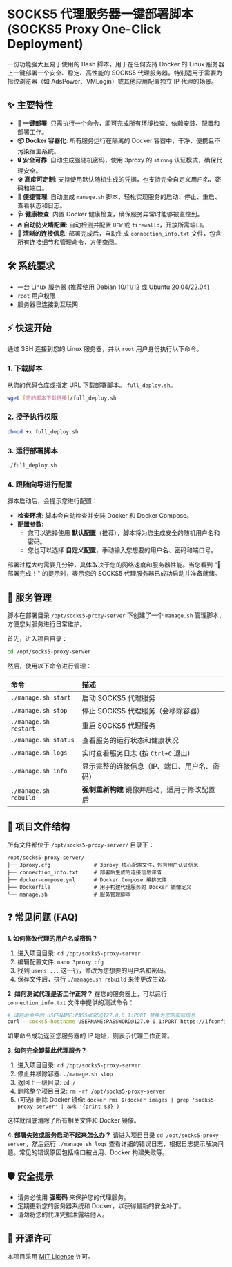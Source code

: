 
# SOCKS5 代理服务器一键部署脚本 (SOCKS5 Proxy One-Click Deployment)


一份功能强大且易于使用的 Bash 脚本，用于在任何支持 Docker 的 Linux 服务器上一键部署一个安全、稳定、高性能的 SOCKS5 代理服务器。特别适用于需要为指纹浏览器（如 AdsPower、VMLogin）或其他应用配置独立 IP 代理的场景。



## ✨ 主要特性

- **🚀 一键部署**: 只需执行一个命令，即可完成所有环境检查、依赖安装、配置和部署工作。
- **📦 Docker 容器化**: 所有服务运行在隔离的 Docker 容器中，干净、便携且不污染宿主系统。
- **🔒 安全可靠**: 自动生成强随机密码，使用 3proxy 的 `strong` 认证模式，确保代理安全。
- **⚙️ 高度可定制**: 支持使用默认随机生成的凭据，也支持完全自定义用户名、密码和端口。
- **🔧 便捷管理**: 自动生成 `manage.sh` 脚本，轻松实现服务的启动、停止、重启、查看状态和日志。
- **🩺 健康检查**: 内置 Docker 健康检查，确保服务异常时能够被监控到。
- **🔥 自动防火墙配置**: 自动检测并配置 `UFW` 或 `firewalld`，开放所需端口。
- **📄 清晰的连接信息**: 部署完成后，自动生成 `connection_info.txt` 文件，包含所有连接细节和管理命令，方便查阅。

## 🛠️ 系统要求

- 一台 Linux 服务器 (推荐使用 Debian 10/11/12 或 Ubuntu 20.04/22.04)
- `root` 用户权限
- 服务器已连接到互联网

## ⚡ 快速开始

通过 SSH 连接到您的 Linux 服务器，并以 `root` 用户身份执行以下命令。

### 1. 下载脚本

从您的代码仓库或指定 URL 下载部署脚本。 `full_deploy.sh`。

```bash
wget [您的脚本下载链接]/full_deploy.sh
```

### 2. 授予执行权限

```bash
chmod +x full_deploy.sh
```

### 3. 运行部署脚本

```bash
./full_deploy.sh
```

### 4. 跟随向导进行配置

脚本启动后，会提示您进行配置：
- **检查环境**: 脚本会自动检查并安装 Docker 和 Docker Compose。
- **配置参数**:
    - 您可以选择使用 **默认配置**（推荐），脚本将为您生成安全的随机用户名和密码。
    - 您也可以选择 **自定义配置**，手动输入您想要的用户名、密码和端口号。

部署过程大约需要几分钟，具体取决于您的网络速度和服务器性能。当您看到 "🎉 部署完成！" 的提示时，表示您的 SOCKS5 代理服务器已成功启动并准备就绪。

## 🔧 服务管理

脚本在部署目录 `/opt/socks5-proxy-server` 下创建了一个 `manage.sh` 管理脚本，方便您对服务进行日常维护。

首先，进入项目目录：
```bash
cd /opt/socks5-proxy-server
```

然后，使用以下命令进行管理：

| 命令 | 描述 |
| :--- | :--- |
| `./manage.sh start` | 启动 SOCKS5 代理服务 |
| `./manage.sh stop` | 停止 SOCKS5 代理服务（会移除容器） |
| `./manage.sh restart` | 重启 SOCKS5 代理服务 |
| `./manage.sh status` | 查看服务的运行状态和健康状况 |
| `./manage.sh logs` | 实时查看服务日志 (按 `Ctrl+C` 退出) |
| `./manage.sh info` | 显示完整的连接信息（IP、端口、用户名、密码） |
| `./manage.sh rebuild` | **强制重新构建** 镜像并启动，适用于修改配置后 |

## 📁 项目文件结构

所有文件都位于 `/opt/socks5-proxy-server/` 目录下：

```
/opt/socks5-proxy-server/
├── 3proxy.cfg              # 3proxy 核心配置文件，包含用户认证信息
├── connection_info.txt     # 部署后生成的连接信息详情
├── docker-compose.yml      # Docker Compose 编排文件
├── Dockerfile              # 用于构建代理服务的 Docker 镜像定义
└── manage.sh               # 服务管理脚本
```

## ❓ 常见问题 (FAQ)

**1. 如何修改代理的用户名或密码？**
   1. 进入项目目录: `cd /opt/socks5-proxy-server`
   2. 编辑配置文件: `nano 3proxy.cfg`
   3. 找到 `users ...` 这一行，修改为您想要的用户名和密码。
   4. 保存文件后，执行 `./manage.sh rebuild` 来使更改生效。

**2. 如何测试代理是否工作正常？**
   在您的服务器上，可以运行 `connection_info.txt` 文件中提供的测试命令：
   ```bash
   # 请将命令中的 USERNAME:PASSWORD@127.0.0.1:PORT 替换为您的实际信息
   curl --socks5-hostname USERNAME:PASSWORD@127.0.0.1:PORT https://ifconfig.me
   ```
   如果命令成功返回您服务器的 IP 地址，则表示代理工作正常。

**3. 如何完全卸载此代理服务？**
   1. 进入项目目录: `cd /opt/socks5-proxy-server`
   2. 停止并移除容器: `./manage.sh stop`
   3. 返回上一级目录: `cd /`
   4. 删除整个项目目录: `rm -rf /opt/socks5-proxy-server`
   5. (可选) 删除 Docker 镜像: `docker rmi $(docker images | grep 'socks5-proxy-server' | awk '{print $3}')`

   这样就彻底清除了所有相关文件和 Docker 镜像。

**4. 部署失败或服务启动不起来怎么办？**
   请进入项目目录 `cd /opt/socks5-proxy-server`，然后运行 `./manage.sh logs` 查看详细的错误日志，根据日志提示解决问题。常见的错误原因包括端口被占用、Docker 构建失败等。

## 🛡️ 安全提示

- 请务必使用 **强密码** 来保护您的代理服务。
- 定期更新您的服务器系统和 Docker，以获得最新的安全补丁。
- 请勿将您的代理凭据泄露给他人。

## 📄 开源许可

本项目采用 [MIT License](https://opensource.org/licenses/MIT) 许可。